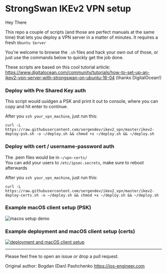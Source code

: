 # StrongSwan IKEv2 VPN setup

Hey There

This repo a couple of scripts (and those are perfect manuals at the same time) that lets you deploy a VPN server in a matter of minutes.
It requires a fresh `Ubuntu Server`

You're welcome to browse the `.sh` files and hack your own out of those, or just use the commands below to quickly get the job done.

These scripts are based on this cool tutorial article: https://www.digitalocean.com/community/tutorials/how-to-set-up-an-ikev2-vpn-server-with-strongswan-on-ubuntu-16-04 (thanks DigitalOcean!)

### Deploy with Pre Shared Key auth

This script would uuidgen a PSK and print it out to console, where you can copy and hit enter to continue.

After you `ssh your_vpn_machine`, just run this: 
```
curl -L https://raw.githubusercontent.com/sergendev/ikev2_vpn/master/ikev2-deploy-psk.sh -o ~/deploy.sh && chmod +x ~/deploy.sh && ~/deploy.sh
```

### Deploy with cert / username-password auth

The .pem files would be in `~/vpn-certs/`
<br>You can add your users to `/etc/ipsec.secrets`, make sure to reboot afterwards

After you `ssh your_vpn_machine`, just run this: 
```
curl -L https://raw.githubusercontent.com/sergendev/ikev2_vpn/master/ikev2-deploy-certs.sh -o ~/deploy.sh && chmod +x ~/deploy.sh && ~/deploy.sh
```

### Example macOS client setup (PSK)

![macos setup demo](https://github.com/sergendev/ikev2_vpn/raw/master/macos%20setup%20demo%20%28PSK%29.gif)

### Example deployment and macOS client setup (certs)

[![deployment and macOS client setup](https://www.evernote.com/l/AYUI6WrqTWRLEYTXP9sunLC8zidWjm9MRLsB/image.png)](https://youtu.be/hZS4DHjmfP0)

---

Please feel free to open an issue or drop a pull request.

Original author:
Bogdan (Dan) Pashchenko
https://ios-engineer.com
